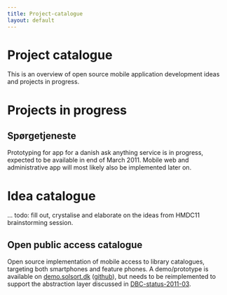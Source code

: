 ```yaml
---
title: Project-catalogue
layout: default
---
```

# Project catalogue

This is an overview of open source mobile application development ideas and projects in progress.

# Projects in progress

## Spørgetjeneste

Prototyping for app for a danish ask anything service is in progress, expected to be available in end of March 2011.
Mobile web and administrative app will most likely also be implemented later on.


# Idea catalogue

... todo: fill out, crystalise and elaborate on the ideas from HMDC11 brainstorming session.

## Open public access catalogue
Open source implementation of mobile access to library catalogues, targeting both smartphones and feature phones.
A demo/prototype is available on [demo.solsort.dk](http://demo.solsort.dk) ([github](http://github.com/rasmuserik/demo.solsort.dk/bibdk)), but needs to be reimplemented to support the abstraction layer discussed in [DBC-status-2011-03](http://mLibraries.org/DBC-status-2011-03).
